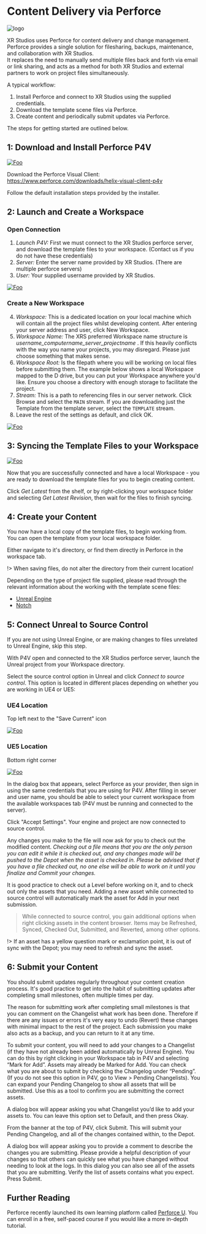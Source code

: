 # Content Delivery via Perforce

![logo](../../img/p4v/flowchart.png)

XR Studios uses Perforce for content delivery and change management.
Perforce provides a single solution for filesharing, backups, maintenance, and collaboration with XR Studios.  
It replaces the need to manually send multiple files back and forth via email or link sharing, and acts as a method for both XR Studios and external partners to work on project files simultaneously.

A typical workflow:

1. Install Perforce and connect to XR Studios using the supplied credentials.
2. Download the template scene files via Perforce.
3. Create content and periodically submit updates via Perforce.

The steps for getting started are outlined below.

## 1: Download and Install Perforce P4V

[![Foo](../../img/p4v/step1.png ":size=50%")](https://xr-studios.github.io/img/p4v/step1.png)

Download the Perforce Visual Client: https://www.perforce.com/downloads/helix-visual-client-p4v

Follow the default installation steps provided by the installer.

## 2: Launch and Create a Workspace

### Open Connection

1. _Launch P4V:_ First we must connect to the XR Studios perforce server, and download the template files to your workspace. (Contact us if you do not have these credentials)
2. _Server:_ Enter the server name provided by XR Studios. (There are multiple perforce servers)
3. _User:_ Your supplied username provided by XR Studios.

[![Foo](../../img/p4v/p4v_connection.png)](https://xr-studios.github.io/img/p4v/p4v_connection.png)

### Create a New Workspace

4. _Workspace:_ This is a dedicated location on your local machine which will contain all the project files whilst developing content. After entering your server address and user, click New Workspace.
5. _Workspace Name:_ The XRS preferred Workspace name structure is _username\_computername\_server\_projectname_ . If this heavily conflicts with the way you name your projects, you may disregard. Please just choose something that makes sense.
6. _Workspace Root:_ Is the filepath where you will be working on local files before submitting them. The example below shows a local Workspace mapped to the D drive, but you can put your Workspace anywhere you'd like. Ensure you choose a directory with enough storage to facilitate the project.
7. _Stream:_ This is a path to referencing files in our server network. Click Browse and select the `MAIN` stream. If you are downloading just the Template from the template server, select the `TEMPLATE` stream.
8. Leave the rest of the settings as default, and click OK.

[![Foo](../../img/p4v/p4v_workspace.PNG)](https://xr-studios.github.io/img/p4v/p4v_workspace.PNG)

## 3: Syncing the Template Files to your Workspace

[![Foo](../../img/p4v/step3.png)](https://xr-studios.github.io/img/p4v/step3.png)

Now that you are successfully connected and have a local Workspace - you are ready to download the template files for you to begin creating content.

Click _Get Latest_ from the shelf, or by right-clicking your workspace folder and selecting _Get Latest Revision_, then wait for the files to finish syncing.

## 4: Create your Content

You now have a local copy of the template files, to begin working from.  
You can open the template from your local workspace folder.

Either navigate to it's directory, or find them directly in Perforce in the workspace tab.

!> When saving files, do not alter the directory from their current location!

Depending on the type of project file supplied, please read through the relevant information about the working with the template scene files:

- [Unreal Engine](docs/content/unreal.md)
- [Notch](docs/content/notch)

## 5: Connect Unreal to Source Control

If you are not using Unreal Engine, or are making changes to files unrelated to Unreal Engine, skip this step.

With P4V open and connected to the XR Studios perforce server, launch the Unreal project from your Workspace directory.

Select the source control option in Unreal and click _Connect to source control_. This option is located in different places depending on whether you are working in UE4 or UE5:

### UE4 Location
Top left next to the "Save Current" icon

[![Foo](../../img/p4v/UE4_sourcecontrol.png)](https://xr-studios.github.io/img/p4v/ue4_sourcecontrol.png)

### UE5 Location
Bottom right corner

[![Foo](../../img/p4v/UE5_sourcecontrol.PNG ":size=80%")](https://xr-studios.github.io/img/p4v/ue5_sourcecontrol.png)

In the dialog box that appears, select Perforce as your provider, then sign in using the same credentials that you are using for P4V. After filling in server and user name, you should be able to select your current workspace from the available workspaces tab (P4V must be running and connected to the server).

Click "Accept Settings".
Your engine and project are now connected to source control.

Any changes you make to the file will now ask for you to check out the modified content. _Checking out a file means that you are the only person you can edit it while it is checked out, and any changes made will be pushed to the Depot when the asset is checked in. Please be advised that if you have a file checked out, no one else will be able to work on it until you finalize and Commit your changes._

It is good practice to check out a Level before working on it, and to check out only the assets that you need.
Adding a new asset while connected to source control will automatically mark the asset for Add in your next submission.

> While connected to source control, you gain additional options when right clicking assets in the content browser. Items may be Refreshed, Synced, Checked Out, Submitted, and Reverted, among other options.

!> If an asset has a yellow question mark or exclamation point, it is out of sync with the Depot; you may need to refresh and sync the asset.

## 6: Submit your Content

You should submit updates regularly throughout your content creation process. It's good practice to get into the habit of submitting updates after completing small milestones, often multiple times per day.

The reason for submitting work after completing small milestones is that you can comment on the Changelist what work has been done. Therefore if there are any issues or errors it's very easy to undo (Revert) these changes with minimal impact to the rest of the project. Each submission you make also acts as a backup, and you can return to it at any time.

To submit your content, you will need to add your changes to a Changelist (if they have not already been added automatically by Unreal Engine). You can do this by right clicking in your Workspace tab in P4V and selecting “Mark for Add”. Assets may already be Marked for Add. You can check what you are about to submit by checking the Changelog under “Pending”. (If you do not see this option in P4V, go to View > Pending Changelists). You can expand your Pending Changelog to show all assets that will be submitted. Use this as a tool to confirm you are submitting the correct assets.

A dialog box will appear asking you what Changelist you’d like to add your assets to. You can leave this option set to Default, and then press Okay.

From the banner at the top of P4V, click Submit. This will submit your Pending Changelog, and all of the changes contained within, to the Depot.

A dialog box will appear asking you to provide a comment to describe the changes you are submitting. Please provide a helpful description of your changes so that others can quickly see what you have changed without needing to look at the logs. In this dialog you can also see all of the assets that you are submitting. Verify the list of assets contains what you expect.  
Press Submit.

## Further Reading

Perforce recently launched its own learning platform called [Perforce U](https://perforceu.perforce.com/vp/merging-collaborating-unreal-engine
). You can enroll in a free, self-paced course if you would like a more in-depth tutorial.
